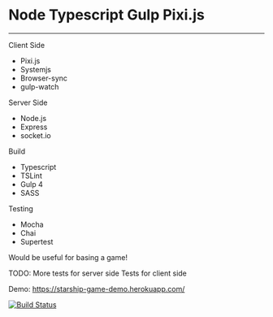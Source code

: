 # Node Typescript Gulp Pixi.js
-------------------

Client Side
* Pixi.js
* Systemjs
* Browser-sync
* gulp-watch

Server Side
* Node.js
* Express
* socket.io

Build
* Typescript
* TSLint
* Gulp 4
* SASS

Testing
* Mocha
* Chai
* Supertest

Would be useful for basing a game!

TODO:
More tests for server side
Tests for client side

Demo: https://starship-game-demo.herokuapp.com/

[![Build Status](https://travis-ci.org/lordmat0/Node-TypeScript-Gulp-Pixi.JS-Example.svg?branch=master)](https://travis-ci.org/lordmat0/Node-TypeScript-Gulp-Pixi.JS-Example)
